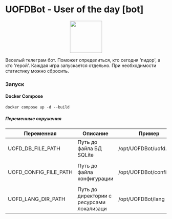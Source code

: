 # UOFDBot - User of the day [bot]

<p align="center">
  <img width="100px" src="https://user-images.githubusercontent.com/2866780/72239870-6a010c00-35f3-11ea-9d8f-9d499762e1bb.png"></img>
</p>

Веселый телеграм бот. Поможет определиться, кто сегодня 'пидор', а кто 'герой'. Каждая игра запускается отдельно. При
необходимости статистику можно сбросить.

### Запуск

#### Docker Compose

```shell
docker compose up -d --build
```

##### Переменные окружения

| Переменная            | Описание                                  | Пример                  | По умолчанию                                                                                                |
|-----------------------|-------------------------------------------|-------------------------|-------------------------------------------------------------------------------------------------------------|
| UOFD_DB_FILE_PATH     | Путь до файла БД SQLite                   | /opt/UOFDBot/uofd.db    | `/opt/UOFDBot/default/uofd.db`                                                                              |
| UOFD_CONFIG_FILE_PATH | Путь до файла конфигурации                | /opt/UOFDBot/config.yml | Берётся файл из репозитория `configs/config.yml` и копируется в контейнер `/opt/UOFDBot/default/config.yml` |
| UOFD_LANG_DIR_PATH    | Путь до директории с ресурсами локализаци | /opt/UOFDBot/lang       | Файлы из репозитория по пути `lang` копируется в контейнер `/opt/UOFDBot/default/lang`                      |
